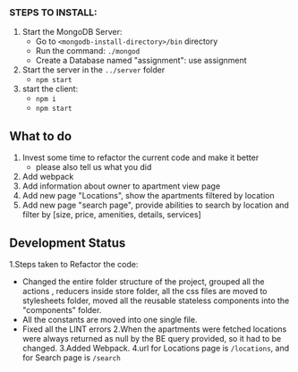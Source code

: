 
### STEPS TO INSTALL:
1. Start the MongoDB Server:
   - Go to `<mongodb-install-directory>/bin` directory
   - Run the command:
     `./mongod`
   - Create a Database named "assignment":
     use assignment
2. Start the server in the `../server` folder
   - `npm start`
3. start the client:
    - `npm i`
    - `npm start`

## What to do
1. Invest some time to refactor the current code and make it better
    - please also tell us what you did
1. Add webpack
1. Add information about owner to apartment view page
1. Add new page "Locations", show the apartments filtered by location
1. Add new page "search page", provide abilities to search by location and filter by [size, price, amenities, details, services]

## Development Status
1.Steps taken to Refactor the code:
  - Changed the entire folder structure of the project, grouped all the actions , reducers inside store folder, all the css files are moved to stylesheets folder, moved all the reusable stateless components into the "components" folder.
  - All the constants are moved into one single file.
  - Fixed all the LINT errors
2.When the apartments were fetched locations were always returned as null by the BE query provided, so it had to be changed.
3.Added Webpack.
4.url for Locations page is `/locations`, and for Search page is `/search`

